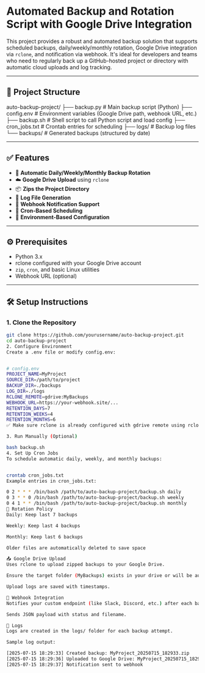 # Automated Backup and Rotation Script with Google Drive Integration

This project provides a robust and automated backup solution that supports scheduled backups, daily/weekly/monthly rotation, Google Drive integration via `rclone`, and notification via webhook. It's ideal for developers and teams who need to regularly back up a GitHub-hosted project or directory with automatic cloud uploads and log tracking.

---

## 📁 Project Structure

auto-backup-project/
├── backup.py # Main backup script (Python)
├── config.env # Environment variables (Google Drive path, webhook URL, etc.)
├── backup.sh # Shell script to call Python script and load config
├── cron_jobs.txt # Crontab entries for scheduling
├── logs/ # Backup log files
└── backups/ # Generated backups (structured by date)

---

## ✅ Features

- 🔁 **Automatic Daily/Weekly/Monthly Backup Rotation**
- ☁️ **Google Drive Upload** using `rclone`
- 📦 **Zips the Project Directory**
- 📜 **Log File Generation**
- 🚨 **Webhook Notification Support**
- 📅 **Cron-Based Scheduling**
- 🔐 **Environment-Based Configuration**

---

## ⚙️ Prerequisites

- Python 3.x
- rclone configured with your Google Drive account
- `zip`, `cron`, and basic Linux utilities
- Webhook URL (optional)

---

## 🛠️ Setup Instructions

### 1. Clone the Repository

```bash
git clone https://github.com/yourusername/auto-backup-project.git
cd auto-backup-project
2. Configure Environment
Create a .env file or modify config.env:


# config.env
PROJECT_NAME=MyProject
SOURCE_DIR=/path/to/project
BACKUP_DIR=./backups
LOG_DIR=./logs
RCLONE_REMOTE=gdrive:MyBackups
WEBHOOK_URL=https://your-webhook.site/...
RETENTION_DAYS=7
RETENTION_WEEKS=4
RETENTION_MONTHS=6
✅ Make sure rclone is already configured with gdrive remote using rclone config.

3. Run Manually (Optional)

bash backup.sh
4. Set Up Cron Jobs
To schedule automatic daily, weekly, and monthly backups:


crontab cron_jobs.txt
Example entries in cron_jobs.txt:

0 2 * * * /bin/bash /path/to/auto-backup-project/backup.sh daily
0 3 * * 0 /bin/bash /path/to/auto-backup-project/backup.sh weekly
0 4 1 * * /bin/bash /path/to/auto-backup-project/backup.sh monthly
🔄 Rotation Policy
Daily: Keep last 7 backups

Weekly: Keep last 4 backups

Monthly: Keep last 6 backups

Older files are automatically deleted to save space

📤 Google Drive Upload
Uses rclone to upload zipped backups to your Google Drive.

Ensure the target folder (MyBackups) exists in your drive or will be auto-created.

Upload logs are saved with timestamps.

🚨 Webhook Integration
Notifies your custom endpoint (like Slack, Discord, etc.) after each backup.

Sends JSON payload with status and filename.

📄 Logs
Logs are created in the logs/ folder for each backup attempt.

Sample log output:

[2025-07-15 18:29:33] Created backup: MyProject_20250715_182933.zip
[2025-07-15 18:29:36] Uploaded to Google Drive: MyProject_20250715_182933.zip
[2025-07-15 18:29:37] Notification sent to webhook
